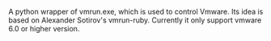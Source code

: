 A python wrapper of vmrun.exe, which is used to control Vmware. Its idea is based on Alexander Sotirov's vmrun-ruby. Currently it  only support vmware 6.0 or higher version.